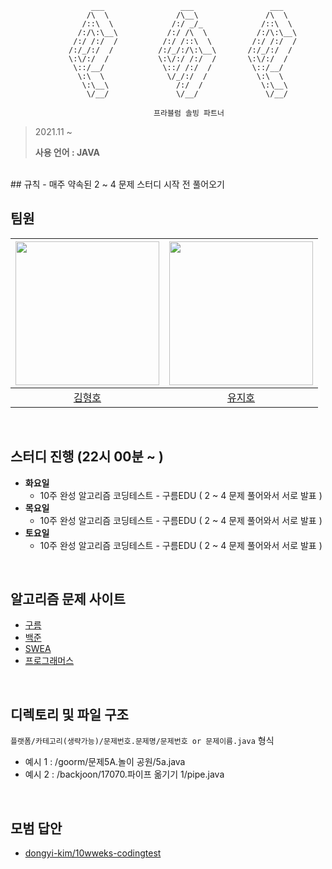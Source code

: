 
   
```
                  ___                 ___                 ___   
                 /\  \               /\__\               /\  \  
                /::\  \             /:/ _/_             /::\  \ 
               /:/\:\__\           /:/ /\  \           /:/\:\__\
              /:/ /:/  /          /:/ /::\  \         /:/ /:/  /
             /:/_/:/  /          /:/_/:/\:\__\       /:/_/:/  / 
             \:\/:/  /           \:\/:/ /:/  /       \:\/:/  /  
              \::/__/             \::/ /:/  /         \::/__/   
               \:\  \              \/_/:/  /           \:\  \   
                \:\__\               /:/  /             \:\__\  
                 \/__/               \/__/               \/__/  
                                
                                프라블럼 솔빙 파트너
```

> 2021.11 ~  
> 
> **사용 언어 : JAVA**
<br>  
## 규칙 
- 매주 약속된 2 ~ 4 문제 스터디 시작 전 풀어오기
<br>  

## 팀원
|[<img src="https://avatars.githubusercontent.com/u/68440536?v=4" width="230px;" alt=""/>](https://github.com/kimhyungho) | [<img src="https://avatars.githubusercontent.com/u/49361214?v=4" width="230" >](https://github.com/jihoooo97)|
|:---:|:---:|
|[김형호](https://github.com/kimhyungho) |[유지호](https://github.com/jihoooo97) |

   
<br>  

## 스터디 진행 (22시 00분 ~ )
- **화요일** 
   - 10주 완성 알고리즘 코딩테스트 - 구름EDU ( 2 ~ 4 문제 풀어와서 서로 발표 )
- **목요일** 
   - 10주 완성 알고리즘 코딩테스트 - 구름EDU ( 2 ~ 4 문제 풀어와서 서로 발표 )
- **토요일** 
   - 10주 완성 알고리즘 코딩테스트 - 구름EDU ( 2 ~ 4 문제 풀어와서 서로 발표 )
<br>  

## 알고리즘 문제 사이트
- [구름](https://edu.goorm.io/)
- [백준](https://www.acmicpc.net/)
- [SWEA](https://swexpertacademy.com/main/main.do)
- [프로그래머스](https://programmers.co.kr/learn/challenges)
<br>  

## 디렉토리 및 파일 구조
`플랫폼/카테고리(생략가능)/문제번호.문제명/문제번호 or 문제이름.java` 형식
- 예시 1 : /goorm/문제5A.놀이 공원/5a.java
- 예시 2 : /backjoon/17070.파이프 옮기기 1/pipe.java
<br>  

## 모범 답안  
- [dongyi-kim/10wweks-codingtest](https://github.com/dongyi-kim/10weeks-codingtest)